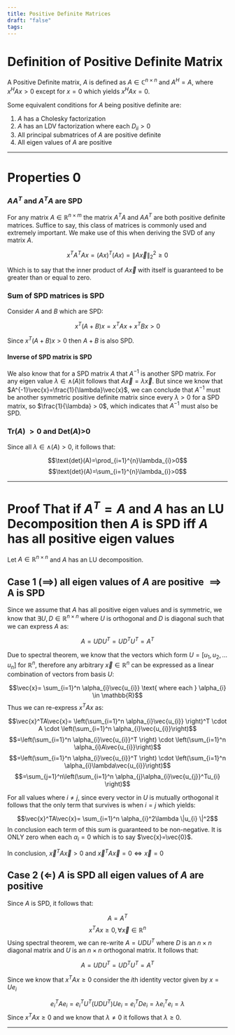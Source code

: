 ```yaml
---
title: Positive Definite Matrices
draft: "false"
tags:
---
```

# Definition of Positive Definite Matrix

A Positive Definite matrix, $A$ is defined as $A \in \mathbb{C}^{n \times n}$  and $A^H=A$, where $x^HAx>0$ except for $x=0$ which yields $x^HAx = 0$.

Some equivalent conditions for $A$ being positive definite are:

1. $A$ has a Cholesky factorization
2. $A$ has an LDV factorization where each $D_{ii}>0$
3. All principal submatrices of $A$ are positive definite
4. All eigen values of $A$ are positive 

---
# Properties 0

### $AA^T$ and $A^TA$ are SPD 
For any matrix $A \in \mathbb{R}^{n \times m}$ the matrix $A^TA$ and $AA^T$ are both positive definite matrices. Suffice to say, this class of matrices is commonly used and extremely important.  We make use of this when deriving the SVD of any matrix $A$.

$$x^TA^TAx=(Ax)^T(Ax)= \|A\vec{x} \|_{2}^2 \geq 0$$

Which is to say that the inner product of $A\vec{x}$ with itself is guaranteed to be greater than or equal to zero.  
### Sum of SPD matrices is SPD 
Consider $A$ and $B$ which are SPD:

$$x^T(A+B)x=x^TAx + x^TBx>0$$

Since $x^T(A+B)x >0$ then $A+B$ is also SPD.
#### Inverse of SPD matrix is SPD
We also know that for a SPD matrix $A$ that $A^{-1}$ is another SPD matrix. For any eigen value $\lambda \in \wedge(A)$it follows that $A\vec{x}=\lambda\vec{x}$. But since we know that $A^{-1}\vec{x}=\frac{1}{\lambda}\vec{x}$, we can conclude that $A^{-1}$ must be another symmetric positive definite matrix since every $\lambda > 0$ for a SPD matrix, so $\frac{1}{\lambda} > 0$, which indicates that $A^{-1}$ must also be SPD. 

### Tr($A$) $>0$ and Det($A$)>0

Since all $\lambda \in \wedge(A) >0$, it follows that:

$$\text{det}(A)=\prod_{i=1}^{n}\lambda_{i}>0$$
$$\text{det}(A)=\sum_{i=1}^{n}\lambda_{i}>0$$

---
# Proof That if $A^T=A$ and $A$ has an LU Decomposition then $A$ is SPD iff $A$ has all positive eigen values 

Let $A \in \mathbb{R}^{n \times n}$ and $A$ has an LU decomposition. 

## Case 1 $(\implies) \text{ all eigen values of } A \text{ are positive } \implies \text{ A is SPD}$

Since we assume that $A$ has all positive eigen values and is symmetric, we know that $\exists U,D \in \mathbb{R}^{n \times n}$ where $U$ is orthogonal and $D$ is diagonal such that we can express $A$ as: 

$$A=UDU^T=UD^TU^T=A^T$$

Due to spectral theorem, we know that the vectors which form $U = [u_{1},u_{2},\dots u_{n}]$ for $\mathbb{R}^n$, therefore any arbitrary $\vec{x} \in \mathbb{R}^n$ can be expressed as a linear combination of vectors from basis $U$:

$$\vec{x}= \sum_{i=1}^n \alpha_{i}\vec{u_{i}} \text{ where each } \alpha_{i} \in \mathbb{R}$$
Thus we can re-express $x^TAx$ as:

$$\vec{x}^TA\vec{x}= \left(\sum_{i=1}^n \alpha_{i}\vec{u_{i}} \right)^T \cdot A \cdot \left(\sum_{i=1}^n \alpha_{i}\vec{u_{i}}\right)$$
$$=\left(\sum_{i=1}^n \alpha_{i}\vec{u_{i}}^T \right) \cdot \left(\sum_{i=1}^n \alpha_{i}A\vec{u_{i}}\right)$$
$$=\left(\sum_{i=1}^n \alpha_{i}\vec{u_{i}}^T \right) \cdot \left(\sum_{i=1}^n \alpha_{i}\lambda\vec{u_{i}}\right)$$
$$=\sum_{j=1}^n\left(\sum_{i=1}^n \alpha_{j}\alpha_{i}\vec{u_{j}}^Tu_{i} \right)$$

For all values where $i\neq j$, since every vector in $U$ is mutually orthogonal it follows that the only term that survives is when $i=j$ which yields:

$$\vec{x}^TA\vec{x}= \sum_{i=1}^n \alpha_{i}^2\lambda \|u_{i} \|^2$$
In conclusion each term of this sum is guaranteed to be non-negative. It is ONLY zero when each $\alpha_{i}=0$ which is to say $\vec{x}=\vec{0}$.

In conclusion, $\vec{x}^TA\vec{x} > 0$ and $\vec{x}^TA\vec{x} = 0 \Longleftrightarrow \vec{x} =0$

## Case 2 $(\Longleftarrow)$ $A \text{ is SPD } \text{ all eigen values of } A \text{ are positive}$

Since $A$ is SPD, it follows that: 

$$A=A^T$$
$$x^TAx \geq 0, \forall \vec{x} \in \mathbb{R}^n$$
Using spectral theorem, we can re-write $A=UDU^T$ where $D$ is an $n \times n$ diagonal matrix and $U$ is an $n \times n$ orthogonal matrix. It follows that: 

$$A=UDU^T=UD^TU^T=A^T$$

Since we know that $x^TAx\geq0$ consider the $i$th identity vector given by $x=Ue_{i}$

$$e_{i}^TAe_{i}=e_{i}^TU^T(UDU^T)Ue_{i}=e_{i}^TDe_{i}=\lambda e_{i}^Te_{i}=\lambda$$
Since $x^TAx \geq 0$ and we know that $\lambda \neq 0$ it follows that $\lambda \geq 0$. 

---

